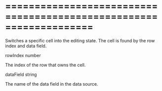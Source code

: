 <!--**
/*-------------------------------------------
    Auto-generated file. Do not modify.
-------------------------------------------

**-->
===================================================================
===================================================================

<!--shortDescription-->
Switches a specific cell into the editing state. The cell is found by the row index and data field.
<!--/shortDescription-->

<!--paramName1-->rowIndex<!--/paramName1-->
<!--paramType1-->number<!--/paramType1-->
<!--paramDescription1-->
The index of the row that owns the cell.
<!--/paramDescription1-->

<!--paramName2-->dataField<!--/paramName2-->
<!--paramType2-->string<!--/paramType2-->
<!--paramDescription2-->
The name of the data field in the data source.
<!--/paramDescription2-->

<!--fullDescription-->

<!--/fullDescription-->